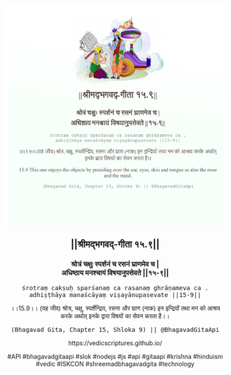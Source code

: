 <img src="../../asset/BG_15_9.png"/>
<center><h2>||श्रीमद्‍भगवद्‍-गीता १५.९||</h2>
<h3>श्रोत्रं चक्षुः स्पर्शनं च रसनं घ्राणमेव च |<br/>अधिष्ठाय मनश्चायं विषयानुपसेवते ||१५-९||</h3>
<pre>śrotraṃ cakṣuḥ sparśanaṃ ca rasanaṃ ghrāṇameva ca .<br/>adhiṣṭhāya manaścāyaṃ viṣayānupasevate ||15-9||</pre>
<p>।।15.9।। (यह जीव) श्रोत्र, चक्षु, स्पर्शेन्द्रिय, रसना और घ्राण (नाक) इन इन्द्रियों तथा मन को आश्रय करके अर्थात् इनके द्वारा विषयों का सेवन करता है।।</p>
<pre>(Bhagavad Gita, Chapter 15, Shloka 9) || @BhagavadGitaApi</pre><p>https://vedicscriptures.github.io/</p><p>#API #bhagavadgitaapi #slok #nodejs #js #api #gitaapi #krishna #hinduism #vedic #ISKCON #shreemadbhagavadgita #technology</p></center>